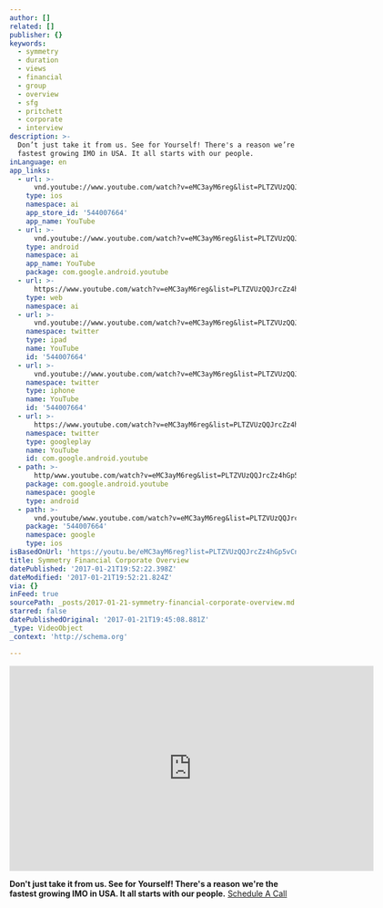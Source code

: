 ```yaml
---
author: []
related: []
publisher: {}
keywords:
  - symmetry
  - duration
  - views
  - financial
  - group
  - overview
  - sfg
  - pritchett
  - corporate
  - interview
description: >-
  Don’t just take it from us. See for Yourself! There's a reason we’re the
  fastest growing IMO in USA. It all starts with our people.
inLanguage: en
app_links:
  - url: >-
      vnd.youtube://www.youtube.com/watch?v=eMC3ayM6reg&list=PLTZVUzQQJrcZz4hGp5vCnP9Ajh8p_DY6b&feature=applinks
    type: ios
    namespace: ai
    app_store_id: '544007664'
    app_name: YouTube
  - url: >-
      vnd.youtube://www.youtube.com/watch?v=eMC3ayM6reg&list=PLTZVUzQQJrcZz4hGp5vCnP9Ajh8p_DY6b&feature=applinks
    type: android
    namespace: ai
    app_name: YouTube
    package: com.google.android.youtube
  - url: >-
      https://www.youtube.com/watch?v=eMC3ayM6reg&list=PLTZVUzQQJrcZz4hGp5vCnP9Ajh8p_DY6b&feature=applinks
    type: web
    namespace: ai
  - url: >-
      vnd.youtube://www.youtube.com/watch?v=eMC3ayM6reg&list=PLTZVUzQQJrcZz4hGp5vCnP9Ajh8p_DY6b&feature=applinks
    namespace: twitter
    type: ipad
    name: YouTube
    id: '544007664'
  - url: >-
      vnd.youtube://www.youtube.com/watch?v=eMC3ayM6reg&list=PLTZVUzQQJrcZz4hGp5vCnP9Ajh8p_DY6b&feature=applinks
    namespace: twitter
    type: iphone
    name: YouTube
    id: '544007664'
  - url: >-
      https://www.youtube.com/watch?v=eMC3ayM6reg&list=PLTZVUzQQJrcZz4hGp5vCnP9Ajh8p_DY6b
    namespace: twitter
    type: googleplay
    name: YouTube
    id: com.google.android.youtube
  - path: >-
      http/www.youtube.com/watch?v=eMC3ayM6reg&list=PLTZVUzQQJrcZz4hGp5vCnP9Ajh8p_DY6b
    package: com.google.android.youtube
    namespace: google
    type: android
  - path: >-
      vnd.youtube/www.youtube.com/watch?v=eMC3ayM6reg&list=PLTZVUzQQJrcZz4hGp5vCnP9Ajh8p_DY6b
    package: '544007664'
    namespace: google
    type: ios
isBasedOnUrl: 'https://youtu.be/eMC3ayM6reg?list=PLTZVUzQQJrcZz4hGp5vCnP9Ajh8p_DY6b'
title: Symmetry Financial Corporate Overview
datePublished: '2017-01-21T19:52:22.398Z'
dateModified: '2017-01-21T19:52:21.824Z'
via: {}
inFeed: true
sourcePath: _posts/2017-01-21-symmetry-financial-corporate-overview.md
starred: false
datePublishedOriginal: '2017-01-21T19:45:08.881Z'
_type: VideoObject
_context: 'http://schema.org'

---
```

<iframe src="https://cdn.embedly.com/widgets/media.html?src=https%3A%2F%2Fwww.youtube.com%2Fembed%2Fvideoseries%3Flist%3DPLTZVUzQQJrcZz4hGp5vCnP9Ajh8p_DY6b&amp;url=http%3A%2F%2Fwww.youtube.com%2Fwatch%3Fv%3DeMC3ayM6reg&amp;image=https%3A%2F%2Fi.ytimg.com%2Fvi%2FeMC3ayM6reg%2Fhqdefault.jpg&amp;key=b7d04c9b404c499eba89ee7072e1c4f7&amp;type=text%2Fhtml&amp;schema=youtube" width="640" height="360" scrolling="no" frameborder="0" allowfullscreen="" style=""></iframe>

**Don't just take it from us. See for Yourself! There's a reason we're the fastest growing IMO in USA. It all starts with our people.**
[Schedule A Call][0]

[0]: https://calendly.com/surewaytolive/15min/01-21-2017?back=1